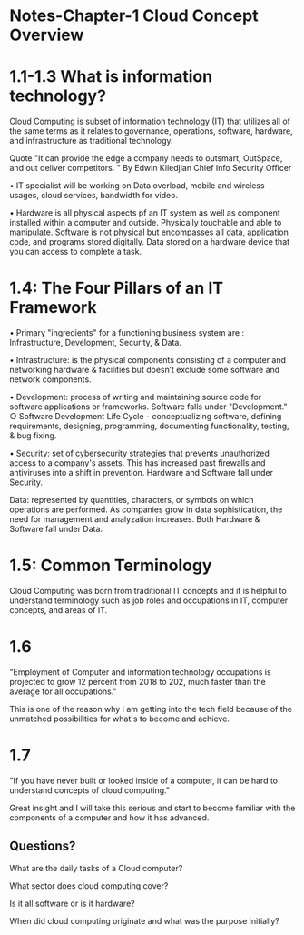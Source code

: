 # Notes-Chapter-1 Cloud Concept Overview 

# 1.1-1.3 What is information technology? 

Cloud Computing is subset of information technology (IT) that utilizes all of the same terms as it relates to governance, operations, software, hardware, and infrastructure as traditional technology. 

Quote "It can provide the edge a company needs to outsmart, OutSpace, and out deliver competitors. " By Edwin Kiledjian Chief Info Security Officer
	
   • IT specialist will be working on Data overload, mobile and wireless usages, cloud services, bandwidth for video. 
	
   • Hardware is all physical aspects pf an IT system as well as component installed within a computer and outside. Physically touchable and able to manipulate. 
Software is not physical but encompasses all data, application code, and programs stored digitally. Data stored on a hardware device that you can access to complete a task. 

# 1.4: The Four Pillars of an IT Framework 
   
   • Primary "ingredients" for a functioning business system are : Infrastructure, Development, Security, & Data. 
   
   • Infrastructure: is the physical components consisting of a computer and networking hardware & facilities but doesn’t exclude some software and network components. 
	
   • Development: process of writing and maintaining source code for software applications or frameworks. Software falls under "Development."	
	   ○ Software Development Life Cycle - conceptualizing software, defining requirements, designing, programming, documenting functionality, testing, & bug fixing. 
	
   • Security: set of cybersecurity strategies that prevents unauthorized access to a company's assets. This has increased past firewalls and antiviruses into a shift in prevention. Hardware and Software fall under Security. 

Data: represented by quantities, characters, or symbols on which operations are performed. As companies grow in data sophistication, the need for management and analyzation increases. Both Hardware & Software fall under Data. 

# 1.5: Common Terminology 
Cloud Computing was born from traditional IT concepts and it is helpful to understand terminology such as job roles and occupations in IT, computer concepts, and areas of IT. 

# 1.6
"Employment of Computer and information technology occupations is projected to grow 12 percent from 2018 to 202, much faster than the average for all occupations." 

This is one of the reason why I am getting into the tech field because of the unmatched possibilities for what's to become and achieve. 
# 1.7

"If you have never built or looked inside of a computer, it can be hard to understand concepts of cloud computing."

Great insight and I will take this serious and start to become familiar with the components of a computer and how it has advanced. 

## Questions? 

What are the daily tasks of a Cloud computer? 

What sector does cloud computing cover? 

Is it all software or is it hardware? 

When did cloud computing originate and what was the purpose initially? 
